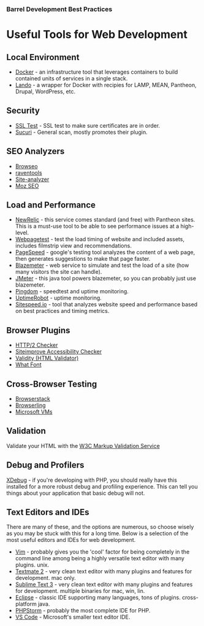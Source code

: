 ### Barrel Development Best Practices

# Useful Tools for Web Development

## Local Environment
- [Docker](https://www.docker.com/) - an infrastructure tool that leverages containers to build contained units of services in a single stack.
- [Lando](https://lando.dev/) - a wrapper for Docker with recipies for LAMP, MEAN, Pantheon, Drupal, WordPress, etc.

## Security
- [SSL Test](https://www.ssllabs.com/ssltest/) - SSL test to make sure certificates are in order.
- [Sucuri](https://sitecheck.sucuri.net/) - General scan, mostly promotes their plugin.

## SEO Analyzers
- [Browseo](http://www.browseo.net/)
- [raventools](https://raventools.com/)
- [Site-analyzer](https://www.site-analyzer.com)
- [Moz SEO](https://moz.com/tools/crawl-test)

## Load and Performance
- [NewRelic](https://newrelic.com/) - this service comes standard (and free) with Pantheon sites. This is a must-use tool to be able to see performance issues at a high-level.
- [Webpagetest](https://www.webpagetest.org/) - test the load timing of website and included assets, includes filmstrip view and recommendations.
- [PageSpeed](https://developers.google.com/speed/pagespeed/insights/) - google's testing tool analyzes the content of a web page, then generates suggestions to make that page faster.
- [Blazemeter](https://www.blazemeter.com/) - web service to simulate and test the load of a site (how many visitors the site can handle).
- [JMeter](http://jmeter.apache.org/) - this java tool powers blazemeter, so you can probably just use blazemeter.
- [Pingdom](https://tools.pingdom.com/#!/) - speedtest and uptime monitoring.
- [UptimeRobot](https://uptimerobot.com/) - uptime monitoring.
- [Sitespeed.io](https://www.sitespeed.io/) - tool that analyzes website speed and performance based on best practices and timing metrics.

## Browser Plugins
- [HTTP/2 Checker](https://chrome.google.com/webstore/detail/http2-and-spdy-indicator/mpbpobfflnpcgagjijhmgnchggcjblin?hl=en)
- [Siteimprove Accessibility Checker](https://chrome.google.com/webstore/detail/siteimprove-accessibility/efcfolpjihicnikpmhnmphjhhpiclljc?hl=en-US)
- [Validity (HTML Validator)](https://chrome.google.com/webstore/detail/validity/bbicmjjbohdfglopkidebfccilipgeif?hl=en-US)
- [What Font](https://chrome.google.com/webstore/detail/whatfont/jabopobgcpjmedljpbcaablpmlmfcogm?hl=en-US)

## Cross-Browser Testing
- [Browserstack](https://www.browserstack.com)
- [Browserling](https://www.browserling.com/)
- [Microsoft VMs](https://developer.microsoft.com/en-us/microsoft-edge/tools/vms/)

## Validation
Validate your HTML with the [W3C Markup Validation Service](https://validator.w3.org/)

## Debug and Profilers
[XDebug](https://xdebug.org/) - if you're developing with PHP, you should really have this installed for a more robust debug and profiling experience. This can tell you things about your application that basic debug will not.

## Text Editors and IDEs
There are many of these, and the options are numerous, so choose wisely as you may be stuck with this for a long time. Below is a selection of the most useful editors and IDEs for web development.

- [Vim](http://www.vim.org/) - probably gives you the 'cool' factor for being completely in the command line among being a highly versatile text editor with many plugins. unix.
- [Textmate 2](https://macromates.com/download) - very clean text editor with many plugins and features for development. mac only.
- [Sublime Text 3](https://www.sublimetext.com/3) - very clean text editor with many plugins and features for development. multiple binaries for mac, win, lin.
- [Eclipse](https://eclipse.org/pdt/) - classic IDE supporting many languages, tons of plugins. cross-platform java.
- [PHPStorm](http://www.jetbrains.com/phpstorm/) - probably the most complete IDE for PHP.
- [VS Code](https://code.visualstudio.com/) - Microsoft's smaller text editor IDE.
